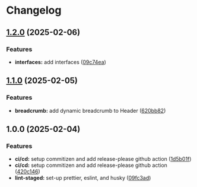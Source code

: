# Changelog

## [1.2.0](https://github.com/mrcreel/nextjs_release-please/compare/v1.1.0...v1.2.0) (2025-02-06)


### Features

* **interfaces:** add interfaces ([09c74ea](https://github.com/mrcreel/nextjs_release-please/commit/09c74ea588d4c1735f6737420d9fb6c529bef680))

## [1.1.0](https://github.com/mrcreel/nextjs_release-please/compare/v1.0.0...v1.1.0) (2025-02-05)


### Features

* **breadcrumb:** add dynamic breadcrumb to Header ([620bb82](https://github.com/mrcreel/nextjs_release-please/commit/620bb82122fdbc73332aa8f5ff68b72cc86f5b9a))

## 1.0.0 (2025-02-04)


### Features

* **ci/cd:** setup commitizen and add release-please github action ([1d5b01f](https://github.com/mrcreel/nextjs_release-please/commit/1d5b01f212a744e6ff8f194c99ffd66e1a63877a))
* **ci/cd:** setup commitizen and add release-please github action ([420c146](https://github.com/mrcreel/nextjs_release-please/commit/420c1469e47f94615674327b7e10047c1b2787d0))
* **lint-staged:** set-up prettier, eslint, and husky ([09fc3ad](https://github.com/mrcreel/nextjs_release-please/commit/09fc3add601843a6a80f73a282518aa2a8060d99))
